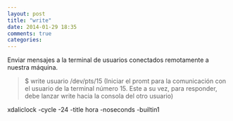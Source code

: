 ```yaml
---
layout: post
title: "write"
date: 2014-01-29 18:35
comments: true
categories: 
---
```

Enviar mensajes a la terminal de usuarios conectados remotamente a nuestra máquina.

>$ write usuario /dev/pts/15  (Iniciar el promt para la comunicación con el usuario de la terminal número 15. Este a su vez, para responder, debe lanzar write hacia la consola del otro usuario)

xdaliclock -cycle -24 -title hora -noseconds -builtin1

